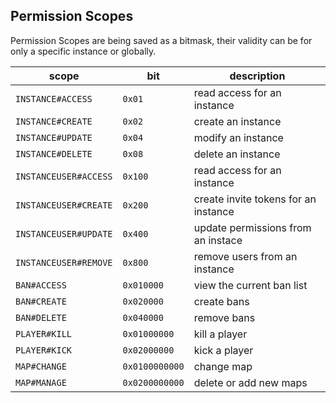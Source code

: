 
## Permission Scopes

Permission Scopes are being saved as a bitmask, their validity can be for only a specific instance or globally.

|       scope           |  bit           | description
|---------------------- | -------------- | --------------------
| `INSTANCE#ACCESS`     | `0x01`         | read access for an instance
| `INSTANCE#CREATE`     | `0x02`         | create an instance
| `INSTANCE#UPDATE`     | `0x04`         | modify an instance
| `INSTANCE#DELETE`     | `0x08`         | delete an instance
| `INSTANCEUSER#ACCESS` | `0x100`        | read access for an instance
| `INSTANCEUSER#CREATE` | `0x200`        | create invite tokens for an instance
| `INSTANCEUSER#UPDATE` | `0x400`        | update permissions from an instace
| `INSTANCEUSER#REMOVE` | `0x800`        | remove users from an instance
| `BAN#ACCESS`          | `0x010000`     | view the current ban list
| `BAN#CREATE`          | `0x020000`     | create bans
| `BAN#DELETE`          | `0x040000`     | remove bans
| `PLAYER#KILL`         | `0x01000000`   | kill a player
| `PLAYER#KICK`         | `0x02000000`   | kick a player
| `MAP#CHANGE`          | `0x0100000000` | change map
| `MAP#MANAGE`          | `0x0200000000` | delete or add new maps

